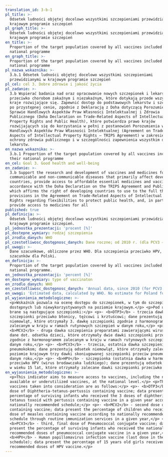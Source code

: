 ```yaml
---
translation_id: 3-b-1
pl_title: >-
  Odsetek ludności objętej docelowo wszystkimi szczepieniami przewidzianymi w
  krajowym programie szczepień
pl_graph_title: >-
  Odsetek ludności objętej docelowo wszystkimi szczepieniami przewidzianymi w
  krajowym programie szczepień
en_title: >-
  Proportion of the target population covered by all vaccines included in their
  national programme
en_graph_title: >-
  Proportion of the target population covered by all vaccines included in their
  national programme
pl_nazwa_wskaznika: >-
  3.b.1 Odsetek ludności objętej docelowo wszystkimi szczepieniami
  przewidzianymi w krajowym programie szczepień
pl_cel: cel 3. Dobre zdrowie i jakość życia
pl_zadanie: >-
  3.b Wspierać badania nad oraz opracowanie nowych szczepionek i lekarstw
  przeciwko chorobom zakaźnym i niezakaźnym, które dotykają przede wszystkim
  kraje rozwijające się. Zapewnić dostęp do podstawowych lekarstw i szczepionek
  po przystępnej cenie, zgodnie z Deklaracją z Doha dotyczącą Porozumienia w
  Sprawie Handlowych Aspektów Praw Własności Intelektualnej i Zdrowia
  Publicznego (Doha Declaration on Trade-Related Aspects of Intellectual
  Property Rights and Public Health), które potwierdza prawo krajów
  rozwijających się do korzystania w pełni z postanowień Porozumienia w Sprawie
  Handlowych Aspektów Praw Własności Intelektualnej (Agreement on Trade–Related
  Aspects of Intellectual Property Rights – TRIPS Agreement) w zakresie swobody
  ochrony zdrowia publicznego i w szczególności zapewnienia wszystkim dostępu do
  lekarstw.
en_nazwa_wskaznika: >-
  3.b.1 Proportion of the target population covered by all vaccines included in
  their national programme
en_cel: Goal 3. Good health and well-being
en_zadanie: >-
  3.b Support the research and development of vaccines and medicines for the
  communicable and non-communicable diseases that primarily affect developing
  countries, provide access to affordable essential medicines and vaccines, in
  accordance with the Doha Declaration on the TRIPS Agreement and Public Health,
  which affirms the right of developing countries to use to the full the
  provisions in the Agreement on Trade-Related Aspects of Intellectual Property
  Rights regarding flexibilities to protect public health, and, in particular,
  provide access to medicines for all
published: true
pl_definicja: >-
  Odsetek ludności objętej docelowo wszystkimi szczepieniami przewidzianymi w
  krajowym programie szczepień.
pl_jednostka_prezentacji: 'procent [%]'
pl_dostepne_wymiary: rodzaj szczepienia
pl_zrodlo_danych: WHO
pl_czestotliwosc_dostępnosc_danych: Dane roczne; od 2010 r. (dla PCV3 – od 2018 r.).
pl_uwagi: >-
  Dane szacunkowe, obliczone przez WHO. Dla szczepienia przeciwko HPV, brak
  szacunków dla Polski.
en_definicja: >-
  Proportion of the target population covered by all vaccines included in their
  national programme.
en_jednostka_prezentacji: 'percent [%]'
en_dostepne_wymiary: type of vaccinaton
en_zrodlo_danych: WHO
en_czestotliwosc_dostępnosc_danych: 'Annual data, since 2010 (for PCV3 – since 2018)'
en_uwagi: 'Estimated data, calculated by WHO. No estimate for Poland for the HPV vaccine.'
pl_wyjasnienia_metodologiczne: >-
  <p>Wskaźnik pozwala na ocenę dostępu do szczepionek, w tym do szczepionek nowo
  dostępnych lub niewykorzystywanych na poziomie krajowym.</p> <p>Pod uwagę
  brane są następujące szczepionki:</p> <p>· <b>DTP3</b> - trzecia dawka
  szczepionki przeciwko błonicy, tężcowi i krztuścowi; dane prezentują odsetek
  niemowląt, które otrzymały 3. dawkę szczepionki zgodnie z harmonogramem
  zalecanym w kraju w ramach rutynowych szczepień w danym roku,</p> <p>·
  <b>MCV2</b> - druga dawka szczepienia preparatami zawierającymi wirusa odry;
  dane dot. odsetka dzieci, które otrzymały dwie dawki szczepionki przeciw odrze
  zgodnie z harmonogramem zalecanym w kraju w ramach rutynowych szczepień w
  danym roku,</p> <p>· <b>PCV3</b> - trzecia, ostatnia dawka szczepienia przeciw
  pneumokokom; dane prezentują odsetek niemowląt, które otrzymały zalecane na
  poziomie krajowym trzy dawki skoniugowanej szczepionki przeciw pneumokokom w
  danym roku,</p> <p>· <b>HPV</b> - szczepionka (ostatnia dawka w harmonogramie)
  przeciwko HPV (wirus brodawczaka ludzkiego); dane prezentują odsetek dziewcząt
  w wieku 15 lat, które otrzymały zalecane dawki szczepionki przeciwko HPV.</p>
en_wyjasnienia_metodologiczne: >-
  <p>This indicator aims to measure access to vaccines, including the newly
  available or underutilized vaccines, at the national level.</p> <p>The
  vaccines taken into consideration are as follows:</p> <p>· <b>DTP3</b> - third
  dose of Diphtheria-tetanus-pertussis containing vaccine; data present the
  percentage of surviving infants who received the 3 doses of diphtheria and
  tetanus toxoid with pertussis containing vaccine in a given year according to
  nationally recommended schedule;</p> <p>· <b>MCV2</b> - second dose of Measles
  containing vaccine; data present the percentage of children who received two
  dose of measles containing vaccine according to nationally recommended
  schedule through routine immunization services in a given year,</p> <p>·
  <b>PCV3</b> - third, final dose of Pneumococcal conjugate vaccine; data
  present the percentage of surviving infants who received the nationally
  recommended doses of pneumococcal conjugate vaccine in a given year,</p> <p>·
  <b>HPV</b> - Human papillomavirus infection vaccine (last dose in the
  schedule); data present the percentage of 15 years old girls received the
  recommended doses of HPV vaccine.</p>
---
```

